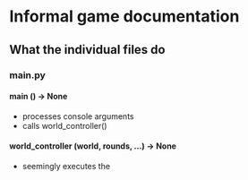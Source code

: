 # Informal game documentation

## What the individual files do

### main.py

#### main () -> None
* processes console arguments
* calls world_controller()

#### world_controller (world, rounds, ...) -> None
* seemingly executes the

### 